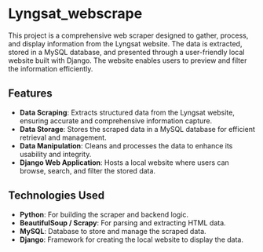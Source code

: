# Lyngsat_webscrape

This project is a comprehensive web scraper designed to gather, process, and display information from the Lyngsat website. The data is extracted, stored in a MySQL database, and presented through a user-friendly local website built with Django. The website enables users to preview and filter the information efficiently.

## Features

- **Data Scraping**: Extracts structured data from the Lyngsat website, ensuring accurate and comprehensive information capture.
- **Data Storage**: Stores the scraped data in a MySQL database for efficient retrieval and management.
- **Data Manipulation**: Cleans and processes the data to enhance its usability and integrity.
- **Django Web Application**: Hosts a local website where users can browse, search, and filter the stored data.

## Technologies Used

- **Python**: For building the scraper and backend logic.
- **BeautifulSoup / Scrapy**: For parsing and extracting HTML data.
- **MySQL**: Database to store and manage the scraped data.
- **Django**: Framework for creating the local website to display the data.
